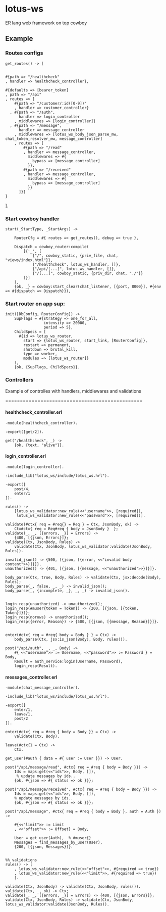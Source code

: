 # lotus-ws
ER lang web framework on top cowboy


## Example

### Routes configs 

	get_routes() -> [  


    #{path => "/healthcheck"
    , handler => healthcheck_controller},

    #{defaults => [bearer_token]
    , path => "/api"
    , routes => [
        #{path => "/customer/:id([0-9])"
        , handler => customer_controller}
      , #{path => "/auth",
          handler => login_controller
        , middlewares => [login_controller]}
      , #{path => "/message",
          handler => message_controller
        , middlewares => [lotus_ws_body_json_parse_mw, chat_token_resolver_mw, message_controller]
        , routes => [
            #{path => "/read"
            , handler => message_controller,
              middlewares => #{
                bypass => [message_controller]
              }},
            #{path => "/received"
            , handler => message_controller,
              middlewares => #{
                bypass => [message_controller]
              }}
          ]}]
    }
  ].   

### Start cowboy handler

	start(_StartType, _StartArgs) ->

	    RouterCfg = #{ routes => get_routes(), debug => true },

	    Dispatch = cowboy_router:compile(
	        [{'_', [
	            {"/", cowboy_static, {priv_file, chat, "views/index.html"}},
	            {"/healthcheck", lotus_ws_handler, []},
	            {"/api/[...]", lotus_ws_handler, []},
	            {"/[...]", cowboy_static, {priv_dir, chat, "./"}}
	        ]}]
	    ),
	    {ok, _} = cowboy:start_clear(chat_listener, [{port, 8000}], #{env => #{dispatch => Dispatch}}),  


### Start router on app sup:

	init([DbConfig, RouterConfig]) ->
	    SupFlags = #{strategy => one_for_all,
	                 intensity => 20000,
	                 period => 5},
	    ChildSpecs = [
	      #{id => lotus_ws_router,
	        start => {lotus_ws_router, start_link, [RouterConfig]},
	        restart => permanent,
	        shutdown => brutal_kill,
	        type => worker,
	        modules => [lotus_ws_router]}  
	    ],
	    {ok, {SupFlags, ChildSpecs}}.	    

###  Controllers

Example of controlles with handlers, middlewares and validations

===============================================

#### healthcheck_controller.erl

	
	-module(healthcheck_controller).

	-export([get/2]).

	get("/healthcheck", _) ->
		{ok, {text, "alive"}}.


#### login_controller.erl

		
	-module(login_controller).
	
	-include_lib("lotus_ws/include/lotus_ws.hrl").
	
	-export([
		post/4,
		enter/1
	]).

	rules() -> 
		[lotus_ws_validator:new_rule(<<"username">>, [required]),
		 lotus_ws_validator:new_rule(<<"password">>, [required])].	

	validate(#ctx{ req = #req{} = Req } = Ctx, JsonBody, ok) -> 
		Ctx#ctx{ req = Req#req { body = JsonBody }  };
	validate(_, _, [{errors, _}] = Errors) -> 
		{400, [{json, Errors}]};
	validate(Ctx, JsonBody, Rules) -> 
		validate(Ctx, JsonBody, lotus_ws_validator:validate(JsonBody, Rules)).

	invalid_json() -> {500, [{json, [{error, <<"invalid body content">>}]}]}.
	unauthorized() -> {401, [{json, [{message, <<"unauthorized">>}]}]}.

	body_parse(Ctx, true, Body, Rules) -> validate(Ctx, jsx:decode(Body), Rules);
	body_parse(_, false, _, _) -> invalid_json();
	body_parse(_, {incomplete, _}, _, _) -> invalid_json().


	login_resp(unauthorized) -> unauthorized();
	login_resp(#muser{token = Token}) -> {200, [{json, [{token, Token}]}]};
	login_resp(norows) -> unauthorized();
	login_resp({error, Reason}) -> {500, [{json, [{message, Reason}]}]}.


	enter(#ctx{ req = #req{ body = Body } } = Ctx) ->	
		body_parse(Ctx, jsx:is_json(Body), Body, rules()).

	post("/api/auth", _, _, Body) ->	
		#{ <<"username">> := Username, <<"password">> := Password } = Body,
		Result = auth_service:login(Username, Password),
		login_resp(Result).

#### messages_controller.erl

	
	-module(chat_message_controller).

	-include_lib("lotus_ws/include/lotus_ws.hrl").

	-export([
		enter/1,
		leave/1,
		post/2
	]).

	enter(#ctx{ req = #req { body = Body }} = Ctx) ->
		validate(Ctx, Body).

	leave(#ctx{} = Ctx) ->
		Ctx.

	get_user(#auth { data = #{ user := User }}) -> User.

	post("/api/message/read", #ctx{ req = #req { body = Body }}) ->
		Ids = maps:get(<<"ids">>, Body, []),
		 % update messages by ids..
		{ok, #{json => #{ status => ok }}};

	post("/api/message/received", #ctx{ req = #req { body = Body }}) ->
		Ids = maps:get(<<"ids">>, Body, []),
		% update messages by ids..
		{ok, #{json => #{ status => ok }}};

	post("/api/message", #ctx{ req = #req { body = Body }, auth = Auth }) ->

		#{<<"limit">> := Limit
		, <<"offset">> := Offset} = Body,

		User = get_user(Auth),	% #muser{}
		Messages = find_messages_by_user(User),
		{200, [{json, Messages}]}.


	%% validations
	rules() -> [
		, lotus_ws_validator:new_rule(<<"offset">>, #{required => true})
		, lotus_ws_validator:new_rule(<<"limit">>, #{required => true})
		].	

	validate(Ctx, JsonBody) -> validate(Ctx, JsonBody, rules()).
	validate(Ctx, _, ok) -> Ctx;
	validate(_, _, [{errors, _}] = Errors) -> {400, [{json, Errors}]};
	validate(Ctx, JsonBody, Rules) -> validate(Ctx, JsonBody, lotus_ws_validator:validate(JsonBody, Rules)).
